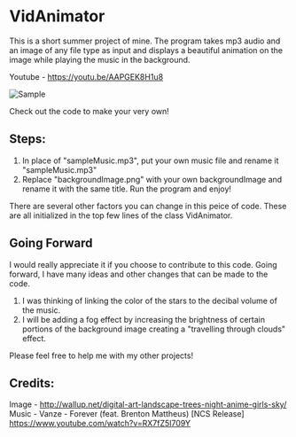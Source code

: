 # VidAnimator

This is a short summer project of mine.
The program takes mp3 audio and an image of any file type as input and displays a beautiful animation on the image while playing the music in the background. 

Youtube - https://youtu.be/AAPGEK8H1u8

![Sample](https://puu.sh/x4Aaq/17478652f2.png)

Check out the code to make your very own!

## Steps:
1. In place of "sampleMusic.mp3", put your own music file and rename it "sampleMusic.mp3"
2. Replace "backgroundImage.png" with your own backgroundImage and rename it with the same title.
Run the program and enjoy!

There are several other factors you can change in this peice of code.
These are all initialized in the top few lines of the class VidAnimator. 

## Going Forward
I would really appreciate it if you choose to contribute to this code.
Going forward, I have many ideas and other changes that can be made to the code.
1. I was thinking of linking the color of the stars to the decibal volume of the music.
2. I will be adding a fog effect by increasing the brightness of certain portions of the background image creating a "travelling through clouds" effect.

Please feel free to help me with my other projects!

## Credits:<br>
Image - http://wallup.net/digital-art-landscape-trees-night-anime-girls-sky/<br>
Music - Vanze - Forever (feat. Brenton Mattheus) [NCS Release]<br>
https://www.youtube.com/watch?v=RX7fZ5I709Y
